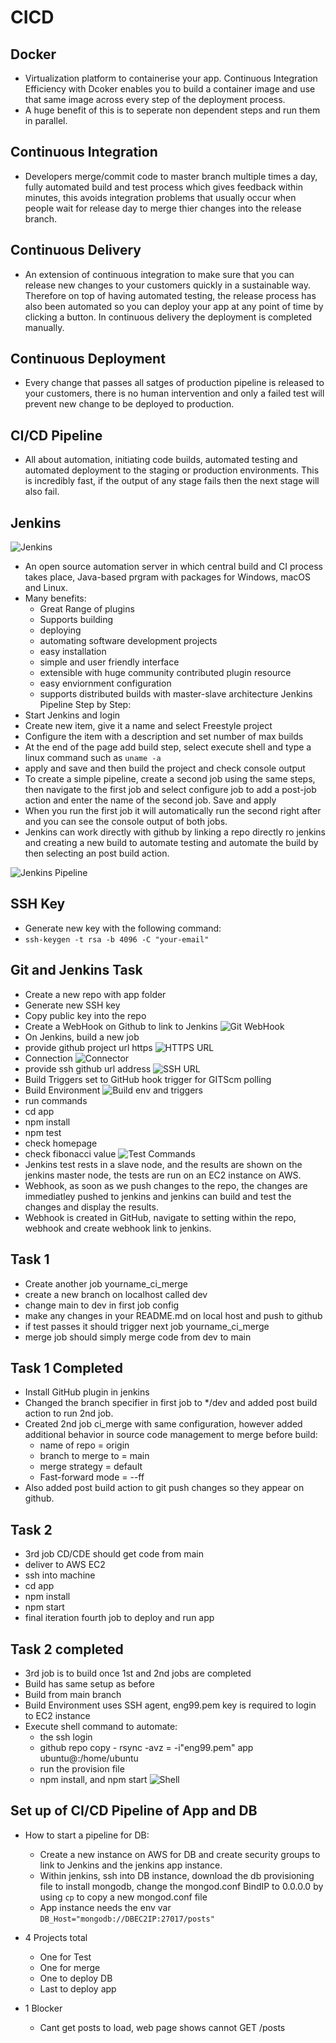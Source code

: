 # CICD
## Docker
- Virtualization platform to containerise your app. Continuous Integration Efficiency with Dcoker enables you to build a container image and use that same image across every step of the deployment process. 
- A huge benefit of this is to seperate non dependent steps and run them in parallel. 

## Continuous Integration
- Developers merge/commit code to master branch multiple times a day, fully automated build and test process which gives feedback within minutes, this avoids integration problems that usually occur when people wait for release day to merge thier changes into the release branch.

## Continuous Delivery
- An extension of continuous integration to make sure that you can release new changes to your customers quickly in a sustainable way. Therefore on top of having automated testing, the release process has also been automated so you can deploy your app at any point of time by clicking a button. In continuous delivery the deployment is completed manually. 

## Continuous Deployment 
- Every change that passes all satges of production pipeline is released to your customers, there is no human intervention and only a failed test will prevent new change to be deployed to production. 

## CI/CD Pipeline
- All about automation, initiating code builds, automated testing and automated deployment to the staging or production environments. This is incredibly fast, if the output of any stage fails then the next stage will also fail. 

## Jenkins
![Jenkins](images/jenkins_pipeline.PNG)
- An open source automation server in which central build and CI process takes place, Java-based prgram with packages for Windows, macOS and Linux.
- Many benefits:
    - Great Range of plugins
    - Supports building
    - deploying
    - automating software development projects
    - easy installation
    - simple and user friendly interface
    - extensible with huge community contributed plugin resource
    - easy enviornment configuration
    - supports distributed builds with master-slave architecture
Jenkins Pipeline Step by Step:
- Start Jenkins and login 
- Create new item, give it a name and select Freestyle project
- Configure the item with a description and set number of max builds
- At the end of the page add build step, select execute shell and type a linux command such as `uname -a`
- apply and save and then build the project and check console output
- To create a simple pipeline, create a second job using the same steps, then navigate to the first job and select configure job to add a post-job action and enter the name of the second job. Save and apply
- When you run the first job it will automatically run the second right after and you can see the console output of both jobs.
- Jenkins can work directly with github by linking a repo directly ro jenkins and creating a new build to automate testing and automate the build by then selecting an post build action. 

![Jenkins Pipeline](images/CICD.png)

## SSH Key
- Generate new key with the following command:
- `ssh-keygen -t rsa -b 4096 -C "your-email"` 

## Git and Jenkins Task
- Create a new repo with app folder
- Generate new SSH key
- Copy public key into the repo
- Create a WebHook on Github to link to Jenkins
![Git WebHook](images/inkedgit_wbhook_LI.jpg)
- On Jenkins, build a new job 
- provide github project url https
![HTTPS URL](images/jenkins-gitlink.PNG)
- Connection
![Connector](images/jenkins_connection.PNG)
- provide ssh github url address
![SSH URL](images/jenkins_ssh.PNG)
- Build Triggers set to GitHub hook trigger for GITScm polling
- Build Environment
![Build env and triggers](images/jenkins_build_trigger.PNG)
- run commands
- cd app
- npm install
- npm test
- check homepage
- check fibonacci value
![Test Commands](images/jenkins_test_commands.PNG)
- Jenkins test rests in a slave node, and the results are shown on the jenkins master node, the tests are run on an EC2 instance on AWS. 
- Webhook, as soon as we push changes to the repo, the changes are immediatley pushed to jenkins and jenkins can build and test the changes and display the results. 
- Webhook is created in GitHub, navigate to setting within the repo, webhook and create webhook link to jenkins.  

## Task 1
- Create another job yourname_ci_merge
- create a new branch on localhost called dev
- change main to dev in first job config 
- make any changes in your README.md on local host and push to github
- if test passes it should trigger next job 
yourname_ci_merge
- merge job should simply merge code from dev to main

## Task 1 Completed
- Install GitHub plugin in jenkins
- Changed the branch specifier in first job to */dev and added post build action to run 2nd job.
- Created 2nd job ci_merge with same configuration, however added additional behavior in source code management to merge before build:
    - name of repo = origin
    - branch to merge to = main
    - merge strategy = default
    - Fast-forward mode = --ff
- Also added post build action to git push changes so they appear on github. 

## Task 2
- 3rd job CD/CDE should get code from main
- deliver to AWS EC2 
- ssh into machine 
- cd app
- npm install
- npm start
- final iteration fourth job to deploy and run app

## Task 2 completed 
- 3rd job is to build once 1st and 2nd jobs are completed
- Build has same setup as before 
- Build from main branch 
- Build Environment uses SSH agent, eng99.pem key is required to login to EC2 instance
- Execute shell command to automate:
    - the ssh login 
    - github repo copy - rsync -avz = -i"eng99.pem" app ubuntu@<OWN-IP-ADDRESS>:/home/ubuntu
    - run the provision file 
    - npm install, and npm start
![Shell](images/3rdjobshell.PNG)

## Set up of CI/CD Pipeline of App and DB 
- How to start a pipeline for DB:  
    - Create a new instance on AWS for DB and create security groups to link to Jenkins and the jenkins app instance. 
    - Within jenkins, ssh into DB instance, download the db provisioning file to install mongodb, change the mongod.conf BindIP to 0.0.0.0 by using `cp` to copy a new mongod.conf file 
    - App instance needs the env var `DB_Host="mongodb://DBEC2IP:27017/posts"`

- 4 Projects total
    - One for Test
    - One for merge
    - One to deploy DB
    - Last to deploy app

- 1 Blocker 
    - Cant get posts to load, web page shows cannot GET /posts